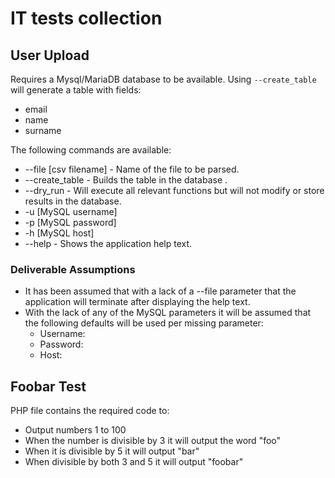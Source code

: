# IT tests collection

## User Upload

Requires a Mysql/MariaDB database to be available. Using `--create_table` will generate a table with fields:
- email
- name
- surname

The following commands are available:
- --file [csv filename] - Name of the file to be parsed.
- --create_table - Builds the table in the database .
- --dry_run - Will execute all relevant functions but will not modify or store results in the database.
- -u [MySQL username]
- -p [MySQL password]
- -h [MySQL host]
- --help - Shows the application help text.

### Deliverable Assumptions

- It has been assumed that with a lack of a --file parameter that the application will terminate after displaying the help text.
- With the lack of any of the MySQL parameters it will be assumed that the following defaults will be used per missing parameter:
  - Username: 
  - Password:
  - Host:

## Foobar Test

PHP file contains the required code to:
- Output numbers 1 to 100
- When the number is divisible by 3 it will output the word "foo"
- When it is divisible by 5 it will output "bar"
- When divisible by both 3 and 5 it will output "foobar"